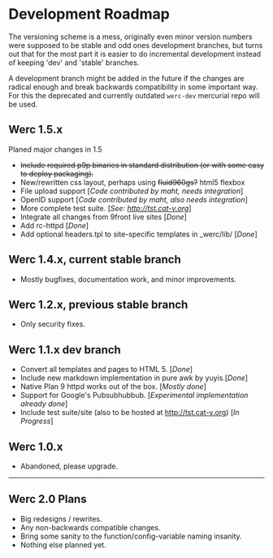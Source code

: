 Development Roadmap
===================

The versioning scheme is a mess, originally even minor version numbers were
supposed to be stable and odd ones development branches, but turns out that for
the most part it is easier to do incremental development instead of keeping
'dev' and 'stable' branches.

A development branch might be added in the future if the changes are radical
enough and break backwards compatibility in some important way. For this the
deprecated and currently outdated `werc-dev` mercurial repo will be used.


Werc 1.5.x
----------

Planed major changes in 1.5

* <strike>Include required p9p binaries in standard distribution (or with some easy to deploy packaging).</strike>
* New/rewritten css layout, perhaps using <strike>fluid960gs?</strike> html5 flexbox 
* File upload support [*Code contributed by maht, needs integration*]
* OpenID support [*Code contributed by maht, also needs integration*]
* More complete test suite. [*See: <http://tst.cat-v.org>*]
* Integrate all changes from 9front live sites [*Done*]
* Add rc-httpd [*Done*]
* Add optional headers.tpl to site-specific templates in _werc/lib/ [*Done*]


Werc 1.4.x, current stable branch
---------------------------------

* Mostly bugfixes, documentation work, and minor improvements.


Werc 1.2.x, previous stable branch
----------------------------------

* Only security fixes.


Werc 1.1.x dev branch
---------------------

* Convert all templates and pages to HTML 5. [*Done*]
* Include new markdown implementation in pure awk by yuyis.[*Done*]
* Native Plan 9 httpd works out of the box. [*Mostly done*]
* Support for Google's Pubsubhubbub. [*Experimental implementation already done*]
* Include test suite/site (also to be hosted at http://tst.cat-v.org) [*In Progress*]


Werc 1.0.x
----------

* Abandoned, please upgrade.


-----------------------------------------------------

Werc 2.0 Plans
--------------

* Big redesigns / rewrites.
* Any non-backwards compatible changes.
* Bring some sanity to the function/config-variable naming insanity.
* Nothing else planned yet.
